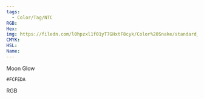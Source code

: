 ```yaml
---
tags:
  - Color/Tag/NTC
RGB:
Hex:
img: https://filedn.com/l0hpzxl1f01yT7GHxtF8cyk/Color%20Snake/standard_csv_to_svg//FCFEDA.svg
CMYK:
HSL:
Name:
---
```

Moon Glow
```palette
#FCFEDA
```
RGB
